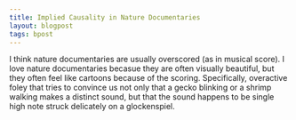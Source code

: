 ```yaml
---
title: Implied Causality in Nature Documentaries
layout: blogpost
tags: bpost
---
```


I think nature documentaries are usually overscored (as in musical score). I love nature documentaries becasue they are often visually beautiful, but they often feel like cartoons because of the scoring. Specifically, overactive foley that tries to convince us not only that a gecko blinking or a shrimp walking makes a distinct sound, but that the sound happens to be single high note struck delicately on a glockenspiel.

